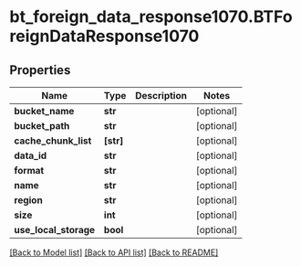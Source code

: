 # bt_foreign_data_response1070.BTForeignDataResponse1070

## Properties
Name | Type | Description | Notes
------------ | ------------- | ------------- | -------------
**bucket_name** | **str** |  | [optional] 
**bucket_path** | **str** |  | [optional] 
**cache_chunk_list** | **[str]** |  | [optional] 
**data_id** | **str** |  | [optional] 
**format** | **str** |  | [optional] 
**name** | **str** |  | [optional] 
**region** | **str** |  | [optional] 
**size** | **int** |  | [optional] 
**use_local_storage** | **bool** |  | [optional] 

[[Back to Model list]](../README.md#documentation-for-models) [[Back to API list]](../README.md#documentation-for-api-endpoints) [[Back to README]](../README.md)


